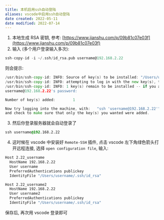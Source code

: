 ```yaml
---
title: 本机启用ssh自动登陆
aliases: vscode中启用ssh自动登陆
date created: 2022-05-11
date modified: 2022-07-14
---
```


1. 本地生成 RSA 密钥, 参考: [https://www.jianshu.com/p/09b81c07e03f](https://www.jianshu.com/p/09b81c07e03f)
2. 输入 (多个用户登录输入多次):

```objectivec
ssh-copy-id -i ~/.ssh/id_rsa.pub username@192.168.2.22
```

则会提示:

```go
/usr/bin/ssh-copy-id: INFO: Source of key(s) to be installed: "/Users/username/.ssh/id_rsa.pub"
/usr/bin/ssh-copy-id: INFO: attempting to log in with the new key(s), to filter out any that are already installed
/usr/bin/ssh-copy-id: INFO: 1 key(s) remain to be installed -- if you are prompted now it is to install the new keys
username@192.168.2.22's password: 

Number of key(s) added:        1

Now try logging into the machine, with:   "ssh 'username@192.168.2.22'"
and check to make sure that only the key(s) you wanted were added.
```

3. 然后你登录服务器就会自动登录了

```css
ssh username@192.168.2.22
```

4. 这时候在 vscode 中安装好 `Remote-SSH` 插件, 点击 vscode 左下角绿色箭头打开远程连接, 选择 `open configuration file`, 输入:

```bash
Host 2.22_username
  HostName 192.168.2.22
  User username
  PreferredAuthentications publickey
  IdentityFile "/Users/username/.ssh/id_rsa"

Host 2.22_username2
  HostName 192.168.2.22
  User username2
  PreferredAuthentications publickey
  IdentityFile "/Users/username/.ssh/id_rsa"
```

保存后, 再次用 vscode 登录即可
